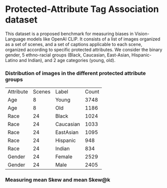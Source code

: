 # Protected-Attribute Tag Association dataset

This dataset is a proposed benchmark for measuring biases in Vision-Language models like OpenAI CLIP. It consists of a list of images organized as a set of scenes, and a set of captions applicable to each scene, organized according to specific protected attributes. We consider the binary gender, 5 ethno-racial groups (Black, Caucasian, East-Asian, Hispanic-Latino and Indian), and 2 age categories (young, old). 

### Distribution of images in the different protected attribute groups

<table>
<tr>
<td>Attribute</td><td>Scenes</td><td>Label</td><td>Count</td>
</tr>
<tr><td>Age</td><td>8</td><td>Young</td><td>3748</td></tr>
<tr><td>Age</td><td>8</td><td>Old</td><td>1186</td></tr>
<tr><td>Race</td><td>24</td><td>Black</td><td>1024</td></tr>
<tr><td>Race</td><td>24</td><td>Caucasian</td><td>1033</td></tr>
<tr><td>Race</td><td>24</td><td>EastAsian</td><td>1095</td></tr>
<tr><td>Race</td><td>24</td><td>Hispanic</td><td>948</td></tr>
<tr><td>Race</td><td>24</td><td>Indian</td><td>834</td></tr>
<tr><td>Gender</td><td>24</td><td>Female</td><td>2529</td></tr>
<tr><td>Gender</td><td>24</td><td>Male</td><td>2405</td></tr>
</table>

### Measuring mean Skew and mean Skew@k
